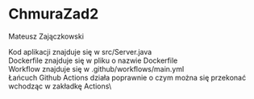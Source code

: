# ChmuraZad2
Mateusz Zajączkowski

Kod aplikacji znajduje się w src/Server.java\
Dockerfile znajduje się w pliku o nazwie Dockerfile\
Workflow znajduje się w .github/workflows/main.yml\
Łańcuch Github Actions działa poprawnie o czym można się przekonać wchodząc w zakładkę Actions\
